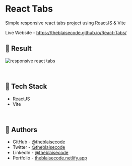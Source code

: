 # React Tabs
Simple responsive react tabs project using ReactJS & Vite

Live Website - https://theblaisecode.github.io/React-Tabs/
<br/>

## 🔶 Result
![responsive react tabs](https://github.com/theblaisecode/React-Tabs/assets/89015653/f9e89cd5-9e78-4036-b418-e0e2693d6eec)

<br/>

## 🔶 Tech Stack

- ReactJS
- Vite

<br/>

## 🔶 Authors

- GitHub - [@theblaisecode](https://github.com/theblaisecode)
- Twitter - [@theblaisecode](https://twitter.com/theblaisecode)
- LinkedIn - [@theblaisecode](https://www.linkedin.com/in/theblaisecode)
- Portfolio - [theblaisecode.netlify.app](https://theblaisecode.netlify.app/)
